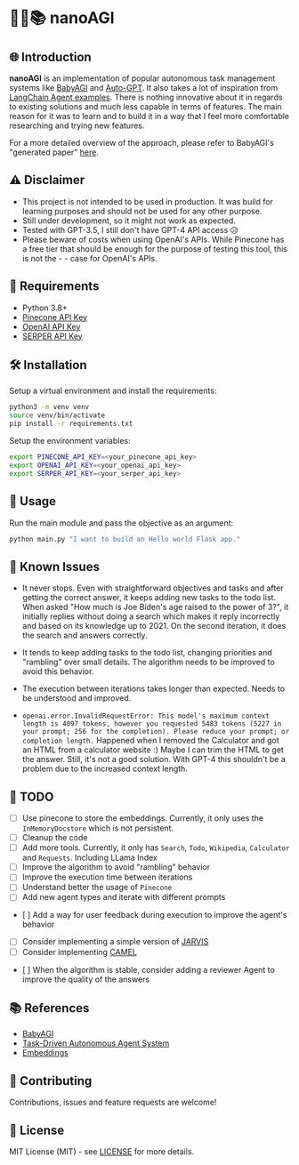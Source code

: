 
# 🤖💡📚 nanoAGI

## 🌐 Introduction

**nanoAGI** is an implementation of popular autonomous task management systems like [BabyAGI](https://github.com/yoheinakajima/babyagi/tree/main) and [Auto-GPT](https://github.com/Significant-Gravitas/Auto-GPT). It also takes a lot of inspiration from [LangChain Agent examples](https://python.langchain.com/en/latest/use_cases/agents/baby_agi_with_agent.html).
There is nothing innovative about it in regards to existing solutions and much less capable in terms of features. The main reason for it was to learn and to build it in a way that I feel more comfortable researching and trying new features.

For a more detailed overview of the approach, please refer to BabyAGI's "generated paper" [here](https://yoheinakajima.com/task-driven-autonomous-agent-utilizing-gpt-4-pinecone-and-langchain-for-diverse-applications/).

## ⚠️ Disclaimer

- This project is not intended to be used in production. It was build for learning purposes and should not be used for any other purpose.
- Still under development, so it might not work as expected.
- Tested with GPT-3.5, I still don't have GPT-4 API access 😥
- Please beware of costs when using OpenAI's APIs. While Pinecone has a free tier that should be enough for the purpose of testing this tool, this is not the - - case for OpenAI's APIs.

## 🔧 Requirements

- Python 3.8+
- [Pinecone API Key](https://docs.pinecone.io/getting-started/quickstart/)
- [OpenAI API Key](https://openai.com/docs/developer-quickstart/api-key-creation)
- [SERPER API Key](https://serperapi.com/)

## 🛠 Installation

Setup a virtual environment and install the requirements:

```bash
python3 -m venv venv
source venv/bin/activate
pip install -r requirements.txt
```

Setup the environment variables:

```bash
export PINECONE_API_KEY=<your_pinecone_api_key>
export OPENAI_API_KEY=<your_openai_api_key>
export SERPER_API_KEY=<your_serper_api_key>
```

## 🚀 Usage

Run the main module and pass the objective as an argument:

```bash
python main.py "I want to build an Hello world Flask app."
```

## 🚧 Known Issues

- It never stops. Even with straightforward objectives and tasks and after getting the correct answer, it keeps adding new tasks to the todo list. When asked "How much is Joe Biden's age raised to the power of 3?", it initially replies without doing a search which makes it reply incorrectly and based on its knowledge up to 2021. On the second iteration, it does the search and answers correctly.

- It tends to keep adding tasks to the todo list, changing priorities and "rambling" over small details. The algorithm needs to be improved to avoid this behavior.

- The execution between iterations takes longer than expected. Needs to be understood and improved.

- `openai.error.InvalidRequestError: This model's maximum context length is 4097 tokens, however you requested 5483 tokens (5227 in your prompt; 256 for the completion). Please reduce your prompt; or completion length.` Happened when I removed the Calculator and got an HTML from a calculator website :) Maybe I can trim the HTML to get the answer. Still, it's not a good solution. With GPT-4 this shouldn't be a problem due to the increased context length.

## 📝 TODO

- [ ] Use pinecone to store the embeddings. Currently, it only uses the `InMemoryDocstore` which is not persistent.
- [ ] Cleanup the code
- [ ] Add more tools. Currently, it only has `Search`, `Todo`, `Wikipedia`, `Calculator` and `Requests`. Including LLama Index
- [ ] Improve the algorithm to avoid "rambling" behavior
- [ ] Improve the execution time between iterations
- [ ] Understand better the usage of `Pinecone`
- [ ] Add new agent types and iterate with different prompts
- [ ] Add a way for user feedback during execution to improve the agent's behavior
- [ ] Consider implementing a simple version of [JARVIS](https://github.com/microsoft/JARVIS)
- [ ] Consider implementing [CAMEL](https://github.com/lightaime/camel)
- [ ] When the algorithm is stable, consider adding a reviewer Agent to improve the quality of the answers

## 📚 References

- [BabyAGI](https://yoheinakajima.com/task-driven-autonomous-agent-utilizing-gpt-4-pinecone-and-langchain-for-diverse-applications/)
- [Task-Driven Autonomous Agent System](https://github.com/kalaspuff/ai-assisted-task-executor)
- [Embeddings](https://docs.pinecone.io/docs/openai)

## 🤝 Contributing

Contributions, issues and feature requests are welcome!

## 📝 License

MIT License (MIT) - see [LICENSE](LICENSE) for more details.
